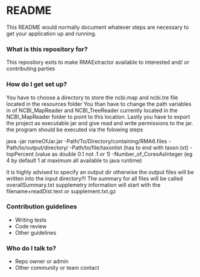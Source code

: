 # README #

This README would normally document whatever steps are necessary to get your application up and running.

### What is this repository for? ###

This repository exits to make RMAExtractor available to interested and/ or contributing parties

### How do I get set up? ###

You have to choose a directory to store the ncbi.map and ncbi.tre file located in the 
resources folder
You than have to change the path variables in of NCBI_MapReader and NCBI_TreeReader 
currently located in the NCBI_MapReader folder to point to this location. 
Lastly you have to export the project as executable jar and give read and write permissions
to the jar.
the program should be executed via the folowing steps

java  -jar nameOfJar.jar -Path/To/Directory/containing/RMA6.files -Path/to/output/directory/ -Path/to/file/taxonlist (has to end with taxon.txt) -topPercent (value as double 0.1 not .1 or 1)  -Number_of_CoresAsInteger (eg 4 by default 1 at maximum all available to java runtime)

it is highly advised to specify an output dir otherwise the output files will be written into the input directory!!!
The summary for all files will be called overallSummary.txt
supplemetry information will start with the filename+readDist.text or supplement.txt.gz
### Contribution guidelines ###

* Writing tests
* Code review
* Other guidelines

### Who do I talk to? ###

* Repo owner or admin
* Other community or team contact
